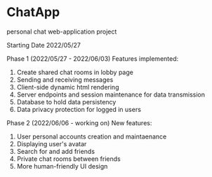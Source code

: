 # ChatApp
personal chat web-application project

Starting Date 2022/05/27


Phase 1 (2022/05/27 - 2022/06/03)
Features implemented:
1. Create shared chat rooms in lobby page
2. Sending and receiving messages
3. Client-side dynamic html rendering
4. Server endpoints and session maintenance for data transmission
5. Database to hold data persistency
6. Data privacy protection for logged in users


Phase 2 (2022/06/06 - working on)
New features:
1. User personal accounts creation and maintaenance
2. Displaying user's avatar
3. Search for and add friends
4. Private chat rooms between friends
5. More human-friendly UI design
